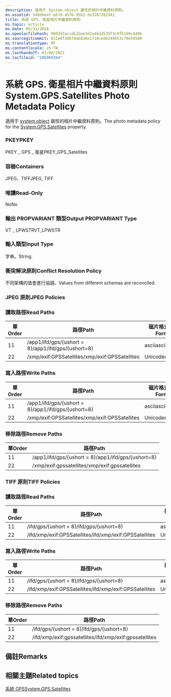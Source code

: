 ```yaml
---
description: 適用于 System.object 屬性的相片中繼資料原則。
ms.assetid: 5dbbbeaf-e67d-45f6-95b2-de3287202d41
title: 系統 GPS. 衛星相片中繼資料原則
ms.topic: article
ms.date: 05/31/2018
ms.openlocfilehash: 980393accdb1bee3d2a44dd539f3c9fb169c648b
ms.sourcegitcommit: 831e8f3db78ab820e1710cede244553c70e50500
ms.translationtype: MT
ms.contentlocale: zh-TW
ms.lasthandoff: 01/08/2021
ms.locfileid: "106969384"
---
```

# <a name="systemgpssatellites-photo-metadata-policy"></a><span data-ttu-id="38f32-103">系統 GPS. 衛星相片中繼資料原則</span><span class="sxs-lookup"><span data-stu-id="38f32-103">System.GPS.Satellites Photo Metadata Policy</span></span>

<span data-ttu-id="38f32-104">適用于 [system.object](../properties/props-system-gps-satellites.md) 屬性的相片中繼資料原則。</span><span class="sxs-lookup"><span data-stu-id="38f32-104">The photo metadata policy for the [System.GPS.Satellites](../properties/props-system-gps-satellites.md) property.</span></span>

### <a name="pkey"></a><span data-ttu-id="38f32-105">PKEY</span><span class="sxs-lookup"><span data-stu-id="38f32-105">PKEY</span></span>

<span data-ttu-id="38f32-106">PKEY \_ GPS \_ 衛星</span><span class="sxs-lookup"><span data-stu-id="38f32-106">PKEY\_GPS\_Satellites</span></span>

### <a name="containers"></a><span data-ttu-id="38f32-107">容器</span><span class="sxs-lookup"><span data-stu-id="38f32-107">Containers</span></span>

<span data-ttu-id="38f32-108">JPEG、TIFF</span><span class="sxs-lookup"><span data-stu-id="38f32-108">JPEG, TIFF</span></span>

### <a name="read-only"></a><span data-ttu-id="38f32-109">唯讀</span><span class="sxs-lookup"><span data-stu-id="38f32-109">Read-Only</span></span>

<span data-ttu-id="38f32-110">No</span><span class="sxs-lookup"><span data-stu-id="38f32-110">No</span></span>

### <a name="output-propvariant-type"></a><span data-ttu-id="38f32-111">輸出 PROPVARIANT 類型</span><span class="sxs-lookup"><span data-stu-id="38f32-111">Output PROPVARIANT Type</span></span>

<span data-ttu-id="38f32-112">VT \_ LPWSTR</span><span class="sxs-lookup"><span data-stu-id="38f32-112">VT\_LPWSTR</span></span>

### <a name="input-type"></a><span data-ttu-id="38f32-113">輸入類型</span><span class="sxs-lookup"><span data-stu-id="38f32-113">Input Type</span></span>

<span data-ttu-id="38f32-114">字串。</span><span class="sxs-lookup"><span data-stu-id="38f32-114">String.</span></span>

### <a name="conflict-resolution-policy"></a><span data-ttu-id="38f32-115">衝突解決原則</span><span class="sxs-lookup"><span data-stu-id="38f32-115">Conflict Resolution Policy</span></span>

<span data-ttu-id="38f32-116">不同架構的值會進行協調。</span><span class="sxs-lookup"><span data-stu-id="38f32-116">Values from different schemas are reconciled.</span></span>

### <a name="jpeg-policies"></a><span data-ttu-id="38f32-117">JPEG 原則</span><span class="sxs-lookup"><span data-stu-id="38f32-117">JPEG Policies</span></span>

### <a name="read-paths"></a><span data-ttu-id="38f32-118">讀取路徑</span><span class="sxs-lookup"><span data-stu-id="38f32-118">Read Paths</span></span>



| <span data-ttu-id="38f32-119">單</span><span class="sxs-lookup"><span data-stu-id="38f32-119">Order</span></span> | <span data-ttu-id="38f32-120">路徑</span><span class="sxs-lookup"><span data-stu-id="38f32-120">Path</span></span>                     | <span data-ttu-id="38f32-121">磁片格式</span><span class="sxs-lookup"><span data-stu-id="38f32-121">Disk Format</span></span> |
|-------|--------------------------|-------------|
| <span data-ttu-id="38f32-122">1</span><span class="sxs-lookup"><span data-stu-id="38f32-122">1</span></span>     | <span data-ttu-id="38f32-123">/app1/ifd/gps/{ushort = 8}</span><span class="sxs-lookup"><span data-stu-id="38f32-123">/app1/ifd/gps/{ushort=8}</span></span> | <span data-ttu-id="38f32-124">ascii</span><span class="sxs-lookup"><span data-stu-id="38f32-124">ascii</span></span>       |
| <span data-ttu-id="38f32-125">2</span><span class="sxs-lookup"><span data-stu-id="38f32-125">2</span></span>     | <span data-ttu-id="38f32-126">/xmp/exif:GPSSatellites</span><span class="sxs-lookup"><span data-stu-id="38f32-126">/xmp/exif:GPSSatellites</span></span>  | <span data-ttu-id="38f32-127">Unicode</span><span class="sxs-lookup"><span data-stu-id="38f32-127">unicode</span></span>     |



 

### <a name="write-paths"></a><span data-ttu-id="38f32-128">寫入路徑</span><span class="sxs-lookup"><span data-stu-id="38f32-128">Write Paths</span></span>



| <span data-ttu-id="38f32-129">單</span><span class="sxs-lookup"><span data-stu-id="38f32-129">Order</span></span> | <span data-ttu-id="38f32-130">路徑</span><span class="sxs-lookup"><span data-stu-id="38f32-130">Path</span></span>                     | <span data-ttu-id="38f32-131">磁片格式</span><span class="sxs-lookup"><span data-stu-id="38f32-131">Disk Format</span></span> |
|-------|--------------------------|-------------|
| <span data-ttu-id="38f32-132">1</span><span class="sxs-lookup"><span data-stu-id="38f32-132">1</span></span>     | <span data-ttu-id="38f32-133">/app1/ifd/gps/{ushort = 8}</span><span class="sxs-lookup"><span data-stu-id="38f32-133">/app1/ifd/gps/{ushort=8}</span></span> | <span data-ttu-id="38f32-134">ascii</span><span class="sxs-lookup"><span data-stu-id="38f32-134">ascii</span></span>       |
| <span data-ttu-id="38f32-135">2</span><span class="sxs-lookup"><span data-stu-id="38f32-135">2</span></span>     | <span data-ttu-id="38f32-136">/xmp/exif:GPSSatellites</span><span class="sxs-lookup"><span data-stu-id="38f32-136">/xmp/exif:GPSSatellites</span></span>  | <span data-ttu-id="38f32-137">Unicode</span><span class="sxs-lookup"><span data-stu-id="38f32-137">unicode</span></span>     |



 

### <a name="remove-paths"></a><span data-ttu-id="38f32-138">移除路徑</span><span class="sxs-lookup"><span data-stu-id="38f32-138">Remove Paths</span></span>



| <span data-ttu-id="38f32-139">單</span><span class="sxs-lookup"><span data-stu-id="38f32-139">Order</span></span> | <span data-ttu-id="38f32-140">路徑</span><span class="sxs-lookup"><span data-stu-id="38f32-140">Path</span></span>                     |
|-------|--------------------------|
| <span data-ttu-id="38f32-141">1</span><span class="sxs-lookup"><span data-stu-id="38f32-141">1</span></span>     | <span data-ttu-id="38f32-142">/app1/ifd/gps/{ushort = 8}</span><span class="sxs-lookup"><span data-stu-id="38f32-142">/app1/ifd/gps/{ushort=8}</span></span> |
| <span data-ttu-id="38f32-143">2</span><span class="sxs-lookup"><span data-stu-id="38f32-143">2</span></span>     | <span data-ttu-id="38f32-144">/xmp/exif:gpssatellites</span><span class="sxs-lookup"><span data-stu-id="38f32-144">/xmp/exif:gpssatellites</span></span>  |



 

### <a name="tiff-policies"></a><span data-ttu-id="38f32-145">TIFF 原則</span><span class="sxs-lookup"><span data-stu-id="38f32-145">TIFF Policies</span></span>

### <a name="read-paths"></a><span data-ttu-id="38f32-146">讀取路徑</span><span class="sxs-lookup"><span data-stu-id="38f32-146">Read Paths</span></span>



| <span data-ttu-id="38f32-147">單</span><span class="sxs-lookup"><span data-stu-id="38f32-147">Order</span></span> | <span data-ttu-id="38f32-148">路徑</span><span class="sxs-lookup"><span data-stu-id="38f32-148">Path</span></span>                        | <span data-ttu-id="38f32-149">磁片格式</span><span class="sxs-lookup"><span data-stu-id="38f32-149">Disk Format</span></span> |
|-------|-----------------------------|-------------|
| <span data-ttu-id="38f32-150">1</span><span class="sxs-lookup"><span data-stu-id="38f32-150">1</span></span>     | <span data-ttu-id="38f32-151">/ifd/gps/{ushort = 8}</span><span class="sxs-lookup"><span data-stu-id="38f32-151">/ifd/gps/{ushort=8}</span></span>         | <span data-ttu-id="38f32-152">ascii</span><span class="sxs-lookup"><span data-stu-id="38f32-152">ascii</span></span>       |
| <span data-ttu-id="38f32-153">2</span><span class="sxs-lookup"><span data-stu-id="38f32-153">2</span></span>     | <span data-ttu-id="38f32-154">/ifd/xmp/exif:GPSSatellites</span><span class="sxs-lookup"><span data-stu-id="38f32-154">/ifd/xmp/exif:GPSSatellites</span></span> | <span data-ttu-id="38f32-155">Unicode</span><span class="sxs-lookup"><span data-stu-id="38f32-155">unicode</span></span>     |



 

### <a name="write-paths"></a><span data-ttu-id="38f32-156">寫入路徑</span><span class="sxs-lookup"><span data-stu-id="38f32-156">Write Paths</span></span>



| <span data-ttu-id="38f32-157">單</span><span class="sxs-lookup"><span data-stu-id="38f32-157">Order</span></span> | <span data-ttu-id="38f32-158">路徑</span><span class="sxs-lookup"><span data-stu-id="38f32-158">Path</span></span>                        | <span data-ttu-id="38f32-159">磁片格式</span><span class="sxs-lookup"><span data-stu-id="38f32-159">Disk Format</span></span> |
|-------|-----------------------------|-------------|
| <span data-ttu-id="38f32-160">1</span><span class="sxs-lookup"><span data-stu-id="38f32-160">1</span></span>     | <span data-ttu-id="38f32-161">/ifd/gps/{ushort = 8}</span><span class="sxs-lookup"><span data-stu-id="38f32-161">/ifd/gps/{ushort=8}</span></span>         | <span data-ttu-id="38f32-162">ascii</span><span class="sxs-lookup"><span data-stu-id="38f32-162">ascii</span></span>       |
| <span data-ttu-id="38f32-163">2</span><span class="sxs-lookup"><span data-stu-id="38f32-163">2</span></span>     | <span data-ttu-id="38f32-164">/ifd/xmp/exif:GPSSatellites</span><span class="sxs-lookup"><span data-stu-id="38f32-164">/ifd/xmp/exif:GPSSatellites</span></span> | <span data-ttu-id="38f32-165">Unicode</span><span class="sxs-lookup"><span data-stu-id="38f32-165">unicode</span></span>     |



 

### <a name="remove-paths"></a><span data-ttu-id="38f32-166">移除路徑</span><span class="sxs-lookup"><span data-stu-id="38f32-166">Remove Paths</span></span>



| <span data-ttu-id="38f32-167">單</span><span class="sxs-lookup"><span data-stu-id="38f32-167">Order</span></span> | <span data-ttu-id="38f32-168">路徑</span><span class="sxs-lookup"><span data-stu-id="38f32-168">Path</span></span>                        |
|-------|-----------------------------|
| <span data-ttu-id="38f32-169">1</span><span class="sxs-lookup"><span data-stu-id="38f32-169">1</span></span>     | <span data-ttu-id="38f32-170">/ifd/gps/{ushort = 8}</span><span class="sxs-lookup"><span data-stu-id="38f32-170">/ifd/gps/{ushort=8}</span></span>         |
| <span data-ttu-id="38f32-171">2</span><span class="sxs-lookup"><span data-stu-id="38f32-171">2</span></span>     | <span data-ttu-id="38f32-172">/ifd/xmp/exif:gpssatellites</span><span class="sxs-lookup"><span data-stu-id="38f32-172">/ifd/xmp/exif:gpssatellites</span></span> |



 

## <a name="remarks"></a><span data-ttu-id="38f32-173">備註</span><span class="sxs-lookup"><span data-stu-id="38f32-173">Remarks</span></span>

## <a name="related-topics"></a><span data-ttu-id="38f32-174">相關主題</span><span class="sxs-lookup"><span data-stu-id="38f32-174">Related topics</span></span>

<dl> <dt>

[<span data-ttu-id="38f32-175">系統 GPS</span><span class="sxs-lookup"><span data-stu-id="38f32-175">System.GPS.Satellites</span></span>](../properties/props-system-gps-satellites.md)
</dt> </dl>

 

 
